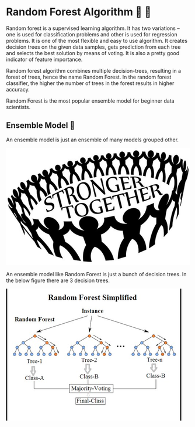 # Random Forest Algorithm :evergreen_tree: :evergreen_tree:
Random forest is a supervised learning algorithm. It has two variations – one is used for classification problems and other is used for regression problems. 
It is one of the most flexible and easy to use algorithm. It creates decision trees on the given data samples, gets prediction from each tree and selects the 
best solution by means of voting. It is also a pretty good indicator of feature importance.<br>

Random forest algorithm combines multiple decision-trees, resulting in a forest of trees, hence the name Random Forest. In the random forest classifier, the 
higher the number of trees in the forest results in higher accuracy.<br>

Random Forest is the most popular ensemble model for beginner data scientists.

## Ensemble Model :thinking:
An ensemble model is just an ensemble of many models grouped other.

<img src="images/pic18.jpg">

An ensemble model like Random Forest is just a bunch of decision trees. In the below figure there are 3 decision trees.

<img src="images/pic17.jpg">

